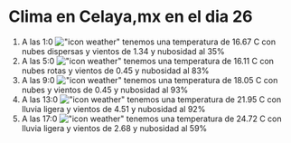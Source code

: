 # Clima en Celaya,mx en el dia 26

1. A las 1:0 !["icon weather"](http://openweathermap.org/img/w/03n.png) tenemos una temperatura de 16.67 C con nubes dispersas y  vientos de 1.34 y nubosidad al 35%
1. A las 5:0 !["icon weather"](http://openweathermap.org/img/w/04n.png) tenemos una temperatura de 16.11 C con nubes rotas y  vientos de 0.45 y nubosidad al 83%
1. A las 9:0 !["icon weather"](http://openweathermap.org/img/w/04d.png) tenemos una temperatura de 18.05 C con nubes y  vientos de 0.45 y nubosidad al 93%
1. A las 13:0 !["icon weather"](http://openweathermap.org/img/w/10d.png) tenemos una temperatura de 21.95 C con lluvia ligera y  vientos de 4.51 y nubosidad al 92%
1. A las 17:0 !["icon weather"](http://openweathermap.org/img/w/10d.png) tenemos una temperatura de 24.72 C con lluvia ligera y  vientos de 2.68 y nubosidad al 59%

